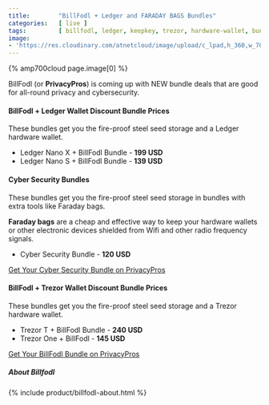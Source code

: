 ```yaml
---
title:        "BillFodl + Ledger and FARADAY BAGS Bundles"
categories:   [ live ]
tags:         [ billfodl, ledger, keepkey, trezor, hardware-wallet, bundle, cryptocurrency-wallet ]
image:
- 'https://res.cloudinary.com/atnetcloud/image/upload/c_lpad,h_360,w_700/v1604371162/atnet/altcoin-wallets/Screenshot_2020-11-03_at_9.38.31_AM_hgtusf.jpg'
---
```


<div id="live-billfodl"></div>

{% amp700cloud page.image[0] %}

BillFodl (or **PrivacyPros**) is coming up with NEW bundle deals that are good for all-round privacy and cybersecurity.

#### BillFodl + Ledger Wallet Discount Bundle Prices

These bundles get you the fire-proof steel seed storage and a Ledger hardware wallet.

* Ledger Nano X + BillFodl Bundle - **199 USD**
* Ledger Nano S + BillFodl Bundle - **139 USD**

#### Cyber Security Bundles

These bundles get you the fire-proof steel seed storage in bundles with extra tools like Faraday bags.

**Faraday bags** are a cheap and effective way to keep your hardware wallets or other electronic devices shielded from Wifi and other radio frequency signals.

* Cyber Security Bundle - **120 USD**

<a class="button" rel="nofollow" href="https://privacypros.io/products/cyber-security-bundle/?afmc=60&utm_campaign=60&utm_source=leaddyno&utm_medium=affiliate">Get Your Cyber Security Bundle on PrivacyPros</a>


#### BillFodl + Trezor Wallet Discount Bundle Prices

These bundles get you the fire-proof steel seed storage and a Trezor hardware wallet.

* Trezor T + BillFodl Bundle - **240 USD**
* Trezor One + BillFodl - **145 USD**

<a class="button" id="spec-affil" rel="nofollow" href="https://privacypros.io/collections/billfodl-wallet-bundles/?afmc=95&utm_campaign=95&utm_source=leaddyno&utm_medium=affiliate">Get Your BillFodl Bundle on PrivacyPros</a>




##### About Billfodl

{% include product/billfodl-about.html %}
